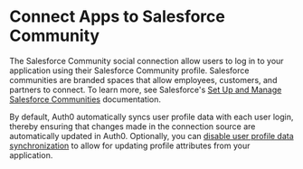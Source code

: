 # Connect Apps to Salesforce Community

The Salesforce Community social connection allow users to log in to your application using their Salesforce Community profile. Salesforce communities are branded spaces that allow employees, customers, and partners to connect. To learn more, see Salesforce's [Set Up and Manage Salesforce Communities](https://help.salesforce.com/articleView?id=networks_overview.htm&type=5) documentation.

By default, Auth0 automatically syncs user profile data with each user login, thereby ensuring that changes made in the connection source are automatically updated in Auth0. Optionally, you can [disable user profile data synchronization](https://auth0.com/docs/users/configure-connection-sync-with-auth0) to allow for updating profile attributes from your application.
